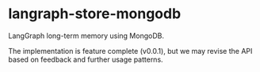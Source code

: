 # langraph-store-mongodb

LangGraph long-term memory using MongoDB.

The implementation is feature complete (v0.0.1), but we may revise the API based on feedback and further usage patterns.
